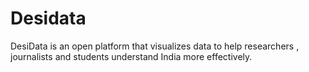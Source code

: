 # Desidata
DesiData is an open platform that visualizes data to help researchers , journalists and students understand India more effectively.
